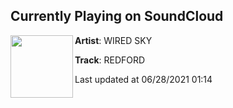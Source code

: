 ## Currently Playing on SoundCloud

[<img align="left" width="100" src="https://i1.sndcdn.com/artworks-K2IZv7vXzrBwzdke-tNNSRw-t500x500.jpg">](https://soundcloud.com/wearewiredsky/redford)

**Artist**: WIRED SKY 

**Track**: REDFORD

Last updated at 06/28/2021 01:14
